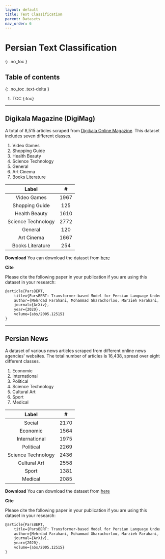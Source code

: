 ```yaml
---
layout: default
title: Text Classification
parent: Datasets
nav_order: 6
---
```


# Persian Text Classification
{: .no_toc }

## Table of contents
{: .no_toc .text-delta }

1. TOC
{:toc}

---

## Digikala Magazine (DigiMag)

A total of 8,515 articles scraped from [Digikala Online Magazine](https://www.digikala.com/mag/). This dataset includes seven different classes.

1. Video Games
2. Shopping Guide
3. Health Beauty
4. Science Technology
5. General
6. Art Cinema
7. Books Literature


|        Label       |   #  |
|:------------------:|:----:|
|     Video Games    | 1967 |
|   Shopping Guide   |  125 |
|    Health Beauty   | 1610 |
| Science Technology | 2772 |
|       General      |  120 |
|     Art Cinema     | 1667 |
|  Books Literature  |  254 |



**Download**
You can download the dataset from [here](https://bit.ly/3ca4bm8)

**Cite**

Please cite the following paper in your publication if you are using this dataset in your research:



```markdown
@article{ParsBERT,
    title={ParsBERT: Transformer-based Model for Persian Language Understanding},
    author={Mehrdad Farahani, Mohammad Gharachorloo, Marzieh Farahani, Mohammad Manthouri},
    journal={ArXiv},
    year={2020},
    volume={abs/2005.12515}
}
```

---

## Persian News

A dataset of various news articles scraped from different online news agencies' websites. The total number of articles is 16,438, spread over eight different classes.

1. Economic
2. International
3. Political
4. Science Technology
5. Cultural Art
6. Sport
7. Medical


|        Label       |   #  |
|:------------------:|:----:|
|       Social       | 2170 |
|      Economic      | 1564 |
|    International   | 1975 |
|      Political     | 2269 |
| Science Technology | 2436 |
|    Cultural Art    | 2558 |
|        Sport       | 1381 |
|       Medical      | 2085 |



**Download**
You can download the dataset from [here](https://bit.ly/3d47ood)

**Cite**

Please cite the following paper in your publication if you are using this dataset in your research:



```markdown
@article{ParsBERT,
    title={ParsBERT: Transformer-based Model for Persian Language Understanding},
    author={Mehrdad Farahani, Mohammad Gharachorloo, Marzieh Farahani, Mohammad Manthouri},
    journal={ArXiv},
    year={2020},
    volume={abs/2005.12515}
}
```